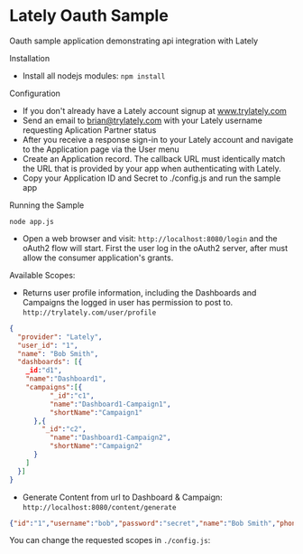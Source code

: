Lately Oauth Sample
===========================

Oauth sample application demonstrating api integration with Lately

Installation
* Install all nodejs modules: `npm install` 

Configuration
* If you don't already have a Lately account signup at www.trylately.com
* Send an email to brian@trylately.com with your Lately username requesting Aplication Partner status
* After you receive a response sign-in to your Lately account and navigate to the Application page via the User menu
* Create an Application record. The callback URL must identically match the URL that is provided by your app when authenticating with Lately. 
* Copy your Application ID and Secret to ./config.js and run the sample app

Running the Sample

```
node app.js
```

* Open a web browser and visit: `http://localhost:8080/login` and the oAuth2 flow will start. First the user log in the oAuth2 server, after must allow the consumer application's grants.

Available Scopes:

* Returns user profile information, including the Dashboards and Campaigns the logged in user has permission to post to. 
`http://trylately.com/user/profile`

```json
{
  "provider": "Lately",
  "user_id": "1",
  "name": "Bob Smith",
  "dashboards": [{
  	_id:"d1",
  	"name":"Dashboard1",
  	"campaigns":[{
	  	  "_id":"c1",
	  	  "name":"Dashboard1-Campaign1",
	  	  "shortName":"Campaign1"
  	  },{
  	  	"_id":"c2",
	  	  "name":"Dashboard1-Campaign2",
	  	  "shortName":"Campaign2"
  	  }
  	]
  }]
}
```

* Generate Content from url to Dashboard & Campaign:
`http://localhost:8080/content/generate`
```json
{"id":"1","username":"bob","password":"secret","name":"Bob Smith","phoneNumber":"785-873-3930","email":"bob@email.com","address":"968 Sherman Street, Everest","birthday":"02-02-1992"}
```

You can change the requested scopes in `./config.js`:


